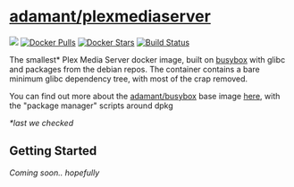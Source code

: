 [hub]: https://hub.docker.com/r/adamant/plexmediaserver

# [adamant/plexmediaserver][hub]

[![](https://images.microbadger.com/badges/image/adamant/plexmediaserver.svg)](https://microbadger.com/images/adamant/plexmediaserver) [![Docker Pulls](https://img.shields.io/docker/pulls/adamant/plexmediaserver.svg)][hub] [![Docker Stars](https://img.shields.io/docker/stars/adamant/plexmediaserver.svg)][hub] [![Build Status](https://drone.adam-ant.co.uk/api/badges/Adam-Ant/docker-plex-tiny/status.svg)](https://drone.adam-ant.co.uk/Adam-Ant/docker-plex-tiny)

The smallest* Plex Media Server docker image, built on [busybox](https://hub.docker.com/_/busybox/) with glibc and packages from the debian repos. The container contains a bare minimum glibc dependency tree, with most of the crap removed.

You can find out more about the [adamant/busybox](https://hub.docker.com/r/adamant/busybox) base image [here](https://github.com/Adam-Ant/docker-busybox-base), with the "package manager" scripts around dpkg

_*last we checked_

## Getting Started

_Coming soon.. hopefully_
